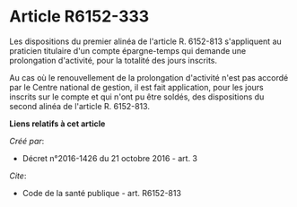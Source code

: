 # Article R6152-333

Les dispositions du premier alinéa de l'article R. 6152-813 s'appliquent au praticien titulaire d'un compte épargne-temps qui
demande une prolongation d'activité, pour la totalité des jours inscrits. 

Au cas où le renouvellement de la prolongation d'activité n'est pas accordé par le Centre national de gestion, il est fait
application, pour les jours inscrits sur le compte et qui n'ont pu être soldés, des dispositions du second alinéa de
l'article R. 6152-813.

**Liens relatifs à cet article**

_Créé par_:

  - Décret n°2016-1426 du 21 octobre 2016 - art. 3

_Cite_:

  - Code de la santé publique - art. R6152-813
